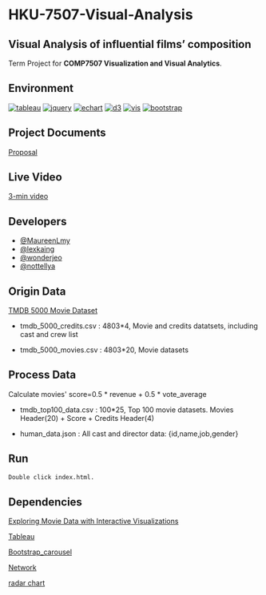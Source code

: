 # HKU-7507-Visual-Analysis

## Visual Analysis of influential films’ composition

Term Project for **COMP7507 Visualization and Visual Analytics**.

## Environment

[![tableau](https://img.shields.io/badge/Tableau-online-green.svg)](http://tableau.com/)
[![jquery](https://img.shields.io/badge/Jquery-v3.3.1-green.svg)](https://jquery.com)
[![echart](https://img.shields.io/badge/Echart-v4.2.1-green.svg)](http://echartsjs.com/)
[![d3](https://img.shields.io/badge/D3-v3.5.17-green.svg)](https://d3js.org)
[![vis](https://img.shields.io/badge/Vis-v4.21.0-green.svg)](http://visjs.org)
[![bootstrap](https://img.shields.io/badge/Bootstrap-v3.4.0-green.svg)](https://getbootstrap.com)

## Project Documents

[Proposal](https://docs.google.com/document/d/14E9eWycF5MX0oKUyZwmJY-5fs4PPzBHffhbfNvNlxcU/edit)

## Live Video

[3-min video](https://www.youtube.com/watch?v=SS8DJwjQIvo&t=12s)

## Developers

- [@MaureenLmy](https://github.com/MaureenLmy)
- [@lexkaing](https://alextk2012.github.io)
- [@wonderjeo](https://github.com/wonderjeo)
- [@nottellya](https://github.com/nottellya)

## Origin Data

[TMDB 5000 Movie Dataset](https://www.kaggle.com/tmdb/tmdb-movie-metadata/version/2)

- tmdb_5000_credits.csv : 4803*4, Movie and credits datatsets, including cast and crew list

- tmdb_5000_movies.csv : 4803*20, Movie datasets

## Process Data

Calculate movies' score=0.5 * revenue + 0.5 * vote_average

- tmdb_top100_data.csv : 100*25, Top 100 movie datasets. Movies Header(20) + Score + Credits Header(4)

- human_data.json : All cast and director data: {id,name,job,gender}

## Run

``` python
Double click index.html.
```

## Dependencies

[Exploring Movie Data with Interactive Visualizations](https://towardsdatascience.com/exploring-movie-data-with-interactive-visualizations-c22e8ce5f663)

[Tableau](http://tableau.com/)

[Bootstrap_carousel](https://www.w3schools.com/bootstrap/bootstrap_carousel.asp)

[Network](http://visjs.org/docs/network/)

[radar chart](https://www.visualcinnamon.com/2015/10/different-look-d3-radar-chart.html)

